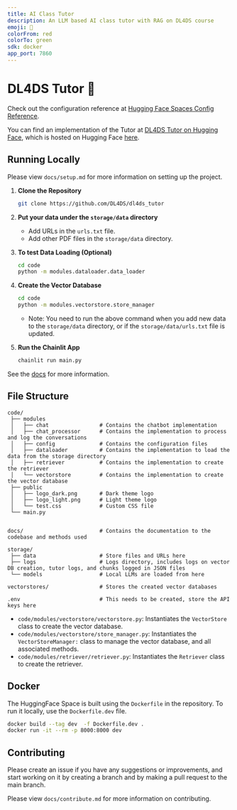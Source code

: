 ```yaml
---
title: AI Class Tutor
description: An LLM based AI class tutor with RAG on DL4DS course
emoji: 🐶
colorFrom: red
colorTo: green
sdk: docker
app_port: 7860
---
```

# DL4DS Tutor 🏃

Check out the configuration reference at [Hugging Face Spaces Config Reference](https://huggingface.co/docs/hub/spaces-config-reference).

You can find an implementation of the Tutor at [DL4DS Tutor on Hugging Face](https://dl4ds-dl4ds-tutor.hf.space/), which is hosted on Hugging Face [here](https://huggingface.co/spaces/dl4ds/dl4ds_tutor).

## Running Locally

Please view `docs/setup.md` for more information on setting up the project.

1. **Clone the Repository**
   ```bash
   git clone https://github.com/DL4DS/dl4ds_tutor
   ```

2. **Put your data under the `storage/data` directory**
   - Add URLs in the `urls.txt` file.
   - Add other PDF files in the `storage/data` directory.

3. **To test Data Loading (Optional)**
   ```bash
   cd code
   python -m modules.dataloader.data_loader
   ```

4. **Create the Vector Database**
   ```bash
   cd code
   python -m modules.vectorstore.store_manager
   ```
   - Note: You need to run the above command when you add new data to the `storage/data` directory, or if the `storage/data/urls.txt` file is updated.

5. **Run the Chainlit App**
   ```bash
   chainlit run main.py
   ```

See the [docs](https://github.com/DL4DS/dl4ds_tutor/tree/main/docs) for more information.

## File Structure

```plaintext
code/
 ├── modules
 │   ├── chat                # Contains the chatbot implementation
 │   ├── chat_processor      # Contains the implementation to process and log the conversations
 │   ├── config              # Contains the configuration files
 │   ├── dataloader          # Contains the implementation to load the data from the storage directory
 │   ├── retriever           # Contains the implementation to create the retriever
 │   └── vectorstore         # Contains the implementation to create the vector database
 ├── public
 │   ├── logo_dark.png       # Dark theme logo
 │   ├── logo_light.png      # Light theme logo
 │   └── test.css            # Custom CSS file
 └── main.py

 
docs/                        # Contains the documentation to the codebase and methods used

storage/
 ├── data                    # Store files and URLs here
 ├── logs                    # Logs directory, includes logs on vector DB creation, tutor logs, and chunks logged in JSON files
 └── models                  # Local LLMs are loaded from here

vectorstores/                # Stores the created vector databases

.env                         # This needs to be created, store the API keys here
```
- `code/modules/vectorstore/vectorstore.py`: Instantiates the `VectorStore` class to create the vector database.
- `code/modules/vectorstore/store_manager.py`: Instantiates the `VectorStoreManager:` class to manage the vector database, and all associated methods.
- `code/modules/retriever/retriever.py`: Instantiates the `Retriever` class to create the retriever.


## Docker 

The HuggingFace Space is built using the `Dockerfile` in the repository. To run it locally, use the `Dockerfile.dev` file.

```bash
docker build --tag dev  -f Dockerfile.dev .
docker run -it --rm -p 8000:8000 dev
```

## Contributing

Please create an issue if you have any suggestions or improvements, and start working on it by creating a branch and by making a pull request to the main branch.

Please view `docs/contribute.md` for more information on contributing.
